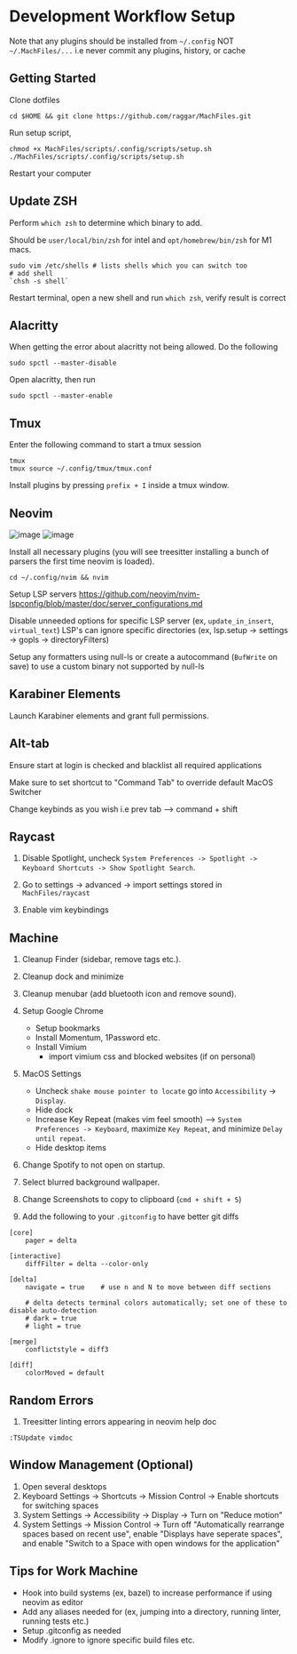# Development Workflow Setup

Note that any plugins should be installed from `~/.config` NOT `~/.MachFiles/...` i.e never commit any plugins, history, or cache

## Getting Started

Clone dotfiles

```
cd $HOME && git clone https://github.com/raggar/MachFiles.git
```

Run setup script,

```
chmod +x MachFiles/scripts/.config/scripts/setup.sh
./MachFiles/scripts/.config/scripts/setup.sh
```

Restart your computer

## Update ZSH

Perform `which zsh` to determine which binary to add. 

Should be `user/local/bin/zsh` for intel and `opt/homebrew/bin/zsh` for M1 macs.

```
sudo vim /etc/shells # lists shells which you can switch too
# add shell
`chsh -s shell` 
```

Restart terminal, open a new shell and run `which zsh`, verify result is correct

## Alacritty

When getting the error about alacritty not being allowed. Do the following

```
sudo spctl --master-disable
```

Open alacritty, then run 

```
sudo spctl --master-enable
```

## Tmux

Enter the following command to start a tmux session

```
tmux
tmux source ~/.config/tmux/tmux.conf
```

Install plugins by pressing `prefix + I` inside a tmux window.

## Neovim

![image](https://user-images.githubusercontent.com/35639417/147967100-96f9dd12-26f3-4e13-9d40-e05f9a174e66.png)
![image](https://user-images.githubusercontent.com/35639417/147967067-f6d91fe5-7668-4227-a54b-a498630a833d.png)

Install all necessary plugins (you will see treesitter installing a bunch of parsers the first time neovim is loaded).

```
cd ~/.config/nvim && nvim
```

Setup LSP servers https://github.com/neovim/nvim-lspconfig/blob/master/doc/server_configurations.md

Disable unneeded options for specific LSP server (ex, `update_in_insert`, `virtual_text`)
LSP's can ignore specific directories (ex, lsp.setup -> settings -> gopls -> directoryFilters)

Setup any formatters using null-ls or create a autocommand (`BufWrite` on save) to use a custom binary not supported by null-ls

## Karabiner Elements

Launch Karabiner elements and grant full permissions.

## Alt-tab

Ensure start at login is checked and blacklist all required applications

Make sure to set shortcut to "Command Tab" to override default MacOS Switcher

Change keybinds as you wish i.e prev tab --> command + shift   

## Raycast

1. Disable Spotlight, uncheck `System Preferences -> Spotlight -> Keyboard Shortcuts -> Show Spotlight Search`.

2. Go to settings -> advanced -> import settings stored in `MachFiles/raycast`

3. Enable vim keybindings

## Machine

1. Cleanup Finder (sidebar, remove tags etc.).

2. Cleanup dock and minimize

3. Cleanup menubar (add bluetooth icon and remove sound).

4. Setup Google Chrome
    - Setup bookmarks
    - Install Momentum, 1Password etc.
    - Install Vimium
        - import vimium css and blocked websites (if on personal)

5. MacOS Settings
    - Uncheck `shake mouse pointer to locate` go into `Accessibility` -> `Display`.
    - Hide dock
    - Increase Key Repeat (makes vim feel smooth) --> `System Preferences -> Keyboard`, maximize `Key Repeat`, and minimize `Delay until repeat`.
    - Hide desktop items

6. Change Spotify to not open on startup.

7. Select blurred background wallpaper.

8. Change Screenshots to copy to clipboard (`cmd + shift + 5`)

9. Add the following to your `.gitconfig` to have better git diffs

```
[core]
    pager = delta

[interactive]
    diffFilter = delta --color-only

[delta]
    navigate = true    # use n and N to move between diff sections

    # delta detects terminal colors automatically; set one of these to disable auto-detection
    # dark = true
    # light = true

[merge]
    conflictstyle = diff3

[diff]
    colorMoved = default
```

## Random Errors 

1. Treesitter linting errors appearing in neovim help doc

```
:TSUpdate vimdoc
```

## Window Management (Optional)

1. Open several desktops
2. Keyboard Settings -> Shortcuts -> Mission Control -> Enable shortcuts for switching spaces
3. System Settings -> Accessibility -> Display -> Turn on "Reduce motion"
4. System Settings -> Mission Control -> Turn off "Automatically rearrange spaces based on recent use", enable "Displays have seperate spaces", and enable "Switch to a Space with open windows for the application"

## **Tips for Work Machine**
- Hook into build systems (ex, bazel) to increase performance if using neovim as editor
- Add any aliases needed for (ex, jumping into a directory, running linter, running tests etc.)
- Setup .gitconfig as needed
- Modify .ignore to ignore specific build files etc.

